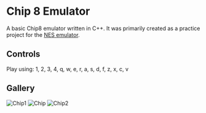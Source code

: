 # Chip 8 Emulator

A basic Chip8 emulator written in C++. It was primarily created as a practice project for the [NES emulator]().

## Controls 

Play using: 1, 2, 3, 4, q, w, e, r, a, s, d, f, z, x, c, v

## Gallery


![Chip1](https://github.com/user-attachments/assets/32f1cc86-9a1a-4748-ba31-4f76cf35cf1c)
![Chip](https://github.com/user-attachments/assets/36d087ff-cbbb-4215-9995-b75c277e1425)
![Chip2](https://github.com/user-attachments/assets/9b80e1fb-a18d-47a2-9756-03a98bf16006)

